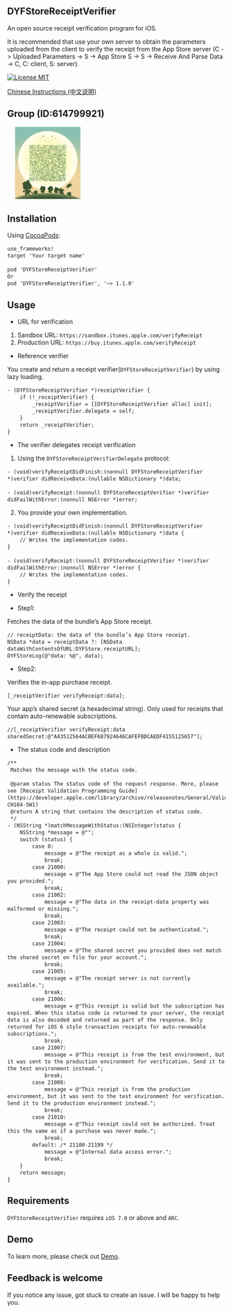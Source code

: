 ## DYFStoreReceiptVerifier

An open source receipt verification program for iOS. 

It is recommended that use your own server to obtain the parameters uploaded from the client to verify the receipt from the App Store server (C -> Uploaded Parameters -> S -> App Store S -> S -> Receive And Parse Data -> C, C: client, S: server).

[![License MIT](https://img.shields.io/badge/license-MIT-green.svg?style=flat)](LICENSE)&nbsp;

[Chinese Instructions (中文说明)](README-zh.md)


## Group (ID:614799921)

<div align=left>
&emsp; <img src="https://github.com/chenxing640/DYFStoreReceiptVerifier/raw/master/images/g614799921.jpg" width="30%" />
</div>


## Installation

Using [CocoaPods](https://cocoapods.org):

```
use_frameworks!
target 'Your target name'

pod 'DYFStoreReceiptVerifier'
Or
pod 'DYFStoreReceiptVerifier', '~> 1.1.0'
```


## Usage

- URL for verification

1. Sandbox URL: `https://sandbox.itunes.apple.com/verifyReceipt` <br />
2. Production URL: `https://buy.itunes.apple.com/verifyReceipt`

- Reference verifier

You create and return a receipt verifier(`DYFStoreReceiptVerifier`) by using lazy loading.

```
- (DYFStoreReceiptVerifier *)receiptVerifier {
    if (!_receiptVerifier) {
        _receiptVerifier = [[DYFStoreReceiptVerifier alloc] init];
        _receiptVerifier.delegate = self;
    }
    return _receiptVerifier;
}
```

- The verifier delegates receipt verification

1. Using the `DYFStoreReceiptVerifierDelegate` protocol:

```
- (void)verifyReceiptDidFinish:(nonnull DYFStoreReceiptVerifier *)verifier didReceiveData:(nullable NSDictionary *)data;

- (void)verifyReceipt:(nonnull DYFStoreReceiptVerifier *)verifier didFailWithError:(nonnull NSError *)error;
```

2. You provide your own implementation.

```
- (void)verifyReceiptDidFinish:(nonnull DYFStoreReceiptVerifier *)verifier didReceiveData:(nullable NSDictionary *)data {
    // Writes the implementation codes.
}

- (void)verifyReceipt:(nonnull DYFStoreReceiptVerifier *)verifier didFailWithError:(nonnull NSError *)error {
    // Writes the implementation codes.
}
```

- Verify the receipt

- Step1:

Fetches the data of the bundle’s App Store receipt.

```
// receiptData: the data of the bundle’s App Store receipt. 
NSData *data = receiptData ?: [NSData dataWithContentsOfURL:DYFStore.receiptURL];
DYFStoreLog(@"data: %@", data);
```

- Step2:

Verifies the in-app purchase receipt.

```
[_receiptVerifier verifyReceipt:data];
```

Your app’s shared secret (a hexadecimal string). Only used for receipts that contain auto-renewable subscriptions.

```
//[_receiptVerifier verifyReceipt:data sharedSecret:@"A43512564ACBEF687924646CAFEFBDCAEDF4155125657"];
```

- The status code and description

```
/**
 Matches the message with the status code.
 
 @param status The status code of the request response. More, please see [Receipt Validation Programming Guide](https://developer.apple.com/library/archive/releasenotes/General/ValidateAppStoreReceipt/Chapters/ValidateRemotely.html#//apple_ref/doc/uid/TP40010573-CH104-SW1)
 @return A string that contains the description of status code.
 */
- (NSString *)matchMessageWithStatus:(NSInteger)status {
    NSString *message = @"";
    switch (status) {
        case 0:
            message = @"The receipt as a whole is valid.";
            break;
        case 21000:
            message = @"The App Store could not read the JSON object you provided.";
            break;
        case 21002:
            message = @"The data in the receipt-data property was malformed or missing.";
            break;
        case 21003:
            message = @"The receipt could not be authenticated.";
            break;
        case 21004:
            message = @"The shared secret you provided does not match the shared secret on file for your account.";
            break;
        case 21005:
            message = @"The receipt server is not currently available.";
            break;
        case 21006:
            message = @"This receipt is valid but the subscription has expired. When this status code is returned to your server, the receipt data is also decoded and returned as part of the response. Only returned for iOS 6 style transaction receipts for auto-renewable subscriptions.";
            break;
        case 21007:
            message = @"This receipt is from the test environment, but it was sent to the production environment for verification. Send it to the test environment instead.";
            break;
        case 21008:
            message = @"This receipt is from the production environment, but it was sent to the test environment for verification. Send it to the production environment instead.";
            break;
        case 21010:
            message = @"This receipt could not be authorized. Treat this the same as if a purchase was never made.";
            break;
        default: /* 21100-21199 */
            message = @"Internal data access error.";
            break;
    }
    return message;
}
```


## Requirements

`DYFStoreReceiptVerifier` requires `iOS 7.0` or above and `ARC`.


## Demo

To learn more, please check out [Demo](https://github.com/chenxing640/DYFStoreKit/blob/master/DYFStoreKitDemo/DYFStoreManager.m).


## Feedback is welcome

If you notice any issue, got stuck to create an issue. I will be happy to help you.
